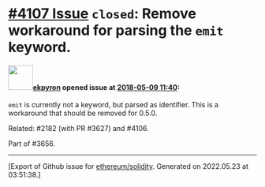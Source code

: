 # [\#4107 Issue](https://github.com/ethereum/solidity/issues/4107) `closed`: Remove workaround for parsing the ``emit`` keyword.

#### <img src="https://avatars.githubusercontent.com/u/1347491?v=4" width="50">[ekpyron](https://github.com/ekpyron) opened issue at [2018-05-09 11:40](https://github.com/ethereum/solidity/issues/4107):

``emit`` is currently not a keyword, but parsed as identifier. This is a workaround that should be removed for 0.5.0.

Related: #2182 (with PR #3627) and #4106.

Part of #3656.





-------------------------------------------------------------------------------



[Export of Github issue for [ethereum/solidity](https://github.com/ethereum/solidity). Generated on 2022.05.23 at 03:51:38.]
